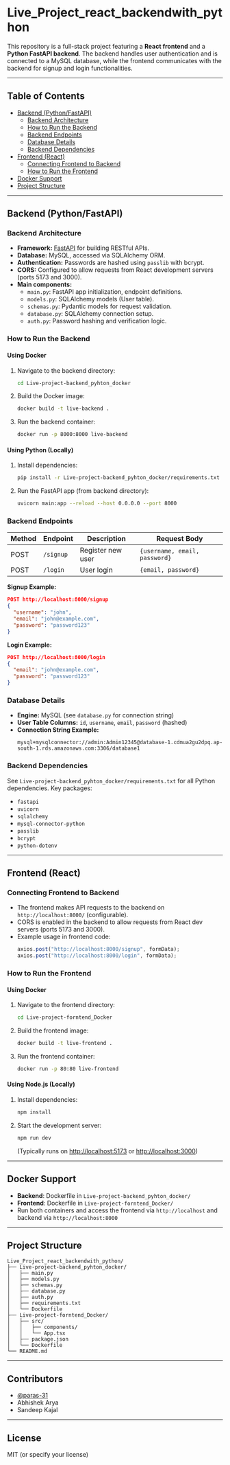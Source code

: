 # Live_Project_react_backendwith_python

This repository is a full-stack project featuring a **React frontend** and a **Python FastAPI backend**. The backend handles user authentication and is connected to a MySQL database, while the frontend communicates with the backend for signup and login functionalities.

---

## Table of Contents

- [Backend (Python/FastAPI)](#backend-pythonfastapi)
  - [Backend Architecture](#backend-architecture)
  - [How to Run the Backend](#how-to-run-the-backend)
  - [Backend Endpoints](#backend-endpoints)
  - [Database Details](#database-details)
  - [Backend Dependencies](#backend-dependencies)
- [Frontend (React)](#frontend-react)
  - [Connecting Frontend to Backend](#connecting-frontend-to-backend)
  - [How to Run the Frontend](#how-to-run-the-frontend)
- [Docker Support](#docker-support)
- [Project Structure](#project-structure)

---

## Backend (Python/FastAPI)

### Backend Architecture

- **Framework:** [FastAPI](https://fastapi.tiangolo.com/) for building RESTful APIs.
- **Database:** MySQL, accessed via SQLAlchemy ORM.
- **Authentication:** Passwords are hashed using `passlib` with bcrypt.
- **CORS:** Configured to allow requests from React development servers (ports 5173 and 3000).
- **Main components:**
  - `main.py`: FastAPI app initialization, endpoint definitions.
  - `models.py`: SQLAlchemy models (User table).
  - `schemas.py`: Pydantic models for request validation.
  - `database.py`: SQLAlchemy connection setup.
  - `auth.py`: Password hashing and verification logic.

### How to Run the Backend

#### Using Docker

1. Navigate to the backend directory:
   ```sh
   cd Live-project-backend_pyhton_docker
   ```
2. Build the Docker image:
   ```sh
   docker build -t live-backend .
   ```
3. Run the backend container:
   ```sh
   docker run -p 8000:8000 live-backend
   ```

#### Using Python (Locally)

1. Install dependencies:
   ```sh
   pip install -r Live-project-backend_pyhton_docker/requirements.txt
   ```
2. Run the FastAPI app (from backend directory):
   ```sh
   uvicorn main:app --reload --host 0.0.0.0 --port 8000
   ```

### Backend Endpoints

| Method | Endpoint     | Description            | Request Body     |
|--------|--------------|-----------------------|------------------|
| POST   | `/signup`    | Register new user     | `{username, email, password}` |
| POST   | `/login`     | User login            | `{email, password}`           |

**Signup Example:**
```json
POST http://localhost:8000/signup
{
  "username": "john",
  "email": "john@example.com",
  "password": "password123"
}
```

**Login Example:**
```json
POST http://localhost:8000/login
{
  "email": "john@example.com",
  "password": "password123"
}
```

### Database Details

- **Engine:** MySQL (see `database.py` for connection string)
- **User Table Columns:** `id`, `username`, `email`, `password` (hashed)
- **Connection String Example:**
  ```
  mysql+mysqlconnector://admin:Admin12345@database-1.cdmua2gu2dpq.ap-south-1.rds.amazonaws.com:3306/database1
  ```

### Backend Dependencies

See `Live-project-backend_pyhton_docker/requirements.txt` for all Python dependencies.
Key packages:
- `fastapi`
- `uvicorn`
- `sqlalchemy`
- `mysql-connector-python`
- `passlib`
- `bcrypt`
- `python-dotenv`

---

## Frontend (React)

### Connecting Frontend to Backend

- The frontend makes API requests to the backend on `http://localhost:8000/` (configurable).
- CORS is enabled in the backend to allow requests from React dev servers (ports 5173 and 3000).
- Example usage in frontend code:
  ```js
  axios.post("http://localhost:8000/signup", formData);
  axios.post("http://localhost:8000/login", formData);
  ```

### How to Run the Frontend

#### Using Docker

1. Navigate to the frontend directory:
   ```sh
   cd Live-project-forntend_Docker
   ```
2. Build the frontend image:
   ```sh
   docker build -t live-frontend .
   ```
3. Run the frontend container:
   ```sh
   docker run -p 80:80 live-frontend
   ```

#### Using Node.js (Locally)

1. Install dependencies:
   ```sh
   npm install
   ```
2. Start the development server:
   ```sh
   npm run dev
   ```
   (Typically runs on [http://localhost:5173](http://localhost:5173) or [http://localhost:3000](http://localhost:3000))

---

## Docker Support

- **Backend**: Dockerfile in `Live-project-backend_pyhton_docker/`
- **Frontend**: Dockerfile in `Live-project-forntend_Docker/`
- Run both containers and access the frontend via `http://localhost` and backend via `http://localhost:8000`

---

## Project Structure

```
Live_Project_react_backendwith_python/
├── Live-project-backend_pyhton_docker/
│   ├── main.py
│   ├── models.py
│   ├── schemas.py
│   ├── database.py
│   ├── auth.py
│   ├── requirements.txt
│   └── Dockerfile
├── Live-project-forntend_Docker/
│   ├── src/
│   │   ├── components/
│   │   └── App.tsx
│   ├── package.json
│   └── Dockerfile
└── README.md
```

---

## Contributors

- [@paras-31](https://github.com/paras-31)
- Abhishek Arya
- Sandeep Kajal

---

## License

MIT (or specify your license)

